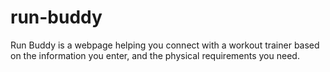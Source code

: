 # run-buddy
Run Buddy is a webpage helping you connect with a workout trainer based on the information you enter, and the physical requirements you need.
